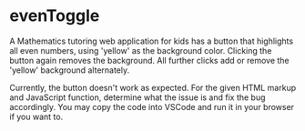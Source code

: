 # evenToggle

A Mathematics tutoring web application for kids has a button that highlights all even numbers, using 'yellow' as the background color. Clicking the button again removes the background. All further clicks add or remove the 'yellow' background alternately.

Currently, the button doesn't work as expected. For the given HTML markup and JavaScript function, determine what the issue is and fix the bug accordingly. You may copy the code into VSCode and run it in your browser if you want to.
